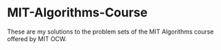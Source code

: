 # MIT-Algorithms-Course
These are my solutions to the problem sets of the MIT Algorithms course offered by MIT OCW.
